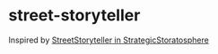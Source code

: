 # street-storyteller

Inspired by
[StreetStoryteller in StrategicStoratosphere](http://motonaga.world.coocan.jp/)
